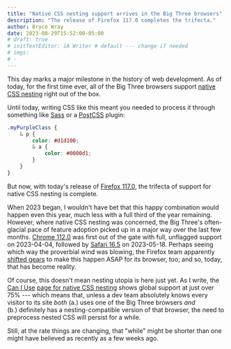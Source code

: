 ```yaml
---
title: "Native CSS nesting support arrives in the Big Three browsers"
description: "The release of Firefox 117.0 completes the trifecta."
author: Bryce Wray
date: 2023-08-29T15:52:00-05:00
# draft: true
# initTextEditor: iA Writer # default --- change if needed
# imgs:
# -
---
```


This day marks a major milestone in the history of web development. As of today, for the first time ever, all of the Big Three browsers support [native CSS nesting](https://drafts.csswg.org/css-nesting/) right out of the box.

<!--more-->

Until today, writing CSS like this meant you needed to process it through something like [Sass](https://sass-lang.com) or a [PostCSS](https://postcss.org) plugin:

```css
.myPurpleClass {
	& p {
		color: #d1d100;
		& a {
			color: #0000d1;
		}
	}
}
```

But now, with today's release of [Firefox 117.0](https://www.mozilla.org/en-US/firefox/117.0/releasenotes/), the trifecta of support for native CSS nesting is complete.

When 2023 began, I wouldn't have bet that this happy combination would happen even this year, much less with a full third of the year remaining. However, where native CSS nesting was concerned, the Big Three's often-glacial pace of feature adoption picked up in a major way over the last few months. [Chrome 112.0](https://chromereleases.googleblog.com/2023/04/stable-channel-update-for-desktop.html) was first out of the gate with full, unflagged support on <span class="nobrk">2023-04-04</span>, followed by [Safari 16.5](https://developer.apple.com/documentation/safari-release-notes/safari-16_5-release-notes) on <span class="nobrk">2023-05-18</span>. Perhaps seeing which way the proverbial wind was blowing, the Firefox team apparently [shifted gears](https://bugzilla.mozilla.org/show_bug.cgi?id=1648037) to make this happen ASAP for its browser, too; and so, today, that has become reality.

Of course, this doesn't mean nesting utopia is here just yet. As I write, the [Can I Use](https://caniuse.com) [page for native CSS nesting](https://caniuse.com/?search=css-nesting) shows global support at just over 75% --- which means that, unless a dev team absolutely knows every visitor to its site *both* (a.) uses one of the Big Three browsers *and* (b.) definitely has a nesting-compatible version of that browser, the need to preprocess nested CSS will persist for a while.

Still, at the rate things are changing, that "while" might be shorter than one might have believed as recently as a few weeks ago.
